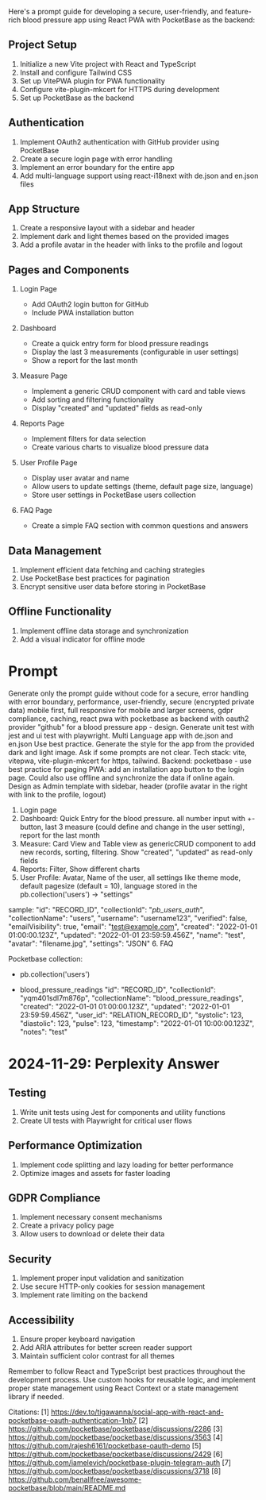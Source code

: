 Here's a prompt guide for developing a secure, user-friendly, and feature-rich blood pressure app using React PWA with PocketBase as the backend:

## Project Setup

1. Initialize a new Vite project with React and TypeScript
2. Install and configure Tailwind CSS
3. Set up VitePWA plugin for PWA functionality
4. Configure vite-plugin-mkcert for HTTPS during development
5. Set up PocketBase as the backend

## Authentication

1. Implement OAuth2 authentication with GitHub provider using PocketBase
2. Create a secure login page with error handling
3. Implement an error boundary for the entire app
4. Add multi-language support using react-i18next with de.json and en.json files

## App Structure

1. Create a responsive layout with a sidebar and header
2. Implement dark and light themes based on the provided images
3. Add a profile avatar in the header with links to the profile and logout

## Pages and Components

1. Login Page
   - Add OAuth2 login button for GitHub
   - Include PWA installation button

2. Dashboard
   - Create a quick entry form for blood pressure readings
   - Display the last 3 measurements (configurable in user settings)
   - Show a report for the last month

3. Measure Page
   - Implement a generic CRUD component with card and table views
   - Add sorting and filtering functionality
   - Display "created" and "updated" fields as read-only

4. Reports Page
   - Implement filters for data selection
   - Create various charts to visualize blood pressure data

5. User Profile Page
   - Display user avatar and name
   - Allow users to update settings (theme, default page size, language)
   - Store user settings in PocketBase users collection

6. FAQ Page
   - Create a simple FAQ section with common questions and answers

## Data Management

1. Implement efficient data fetching and caching strategies
2. Use PocketBase best practices for pagination
3. Encrypt sensitive user data before storing in PocketBase

## Offline Functionality

1. Implement offline data storage and synchronization
2. Add a visual indicator for offline mode
# Prompt

Generate only the prompt guide without code for a secure, error handling with error boundary, performance, user-friendly, secure (encrypted private data) mobile first, full responsive for mobile and larger screens, gdpr compliance,  caching, react pwa with pocketbase as backend with oauth2 provider "github" for a blood pressure app - design. Generate unit test with jest and ui test with playwright. 
Multi Language app with de.json and en.json
Use best practice. Generate the style for the app from the provided dark and light image. Ask if some prompts are not clear. 
Tech stack: vite, vitepwa, vite-plugin-mkcert for https, tailwind.
Backend: pocketbase - use best practice for paging
PWA: add an installation app button to the login page. Could also use offline and synchronize the data if online again.
Design as Admin template with sidebar, header (profile avatar in the right with link to the profile, logout)
1. Login page
2. Dashboard: Quick Entry for the blood pressure. all number input with +- button, last 3 measure (could define and change in the user setting), report for the last month 
3. Measure: Card View and Table view as genericCRUD component to add new records, sorting, filtering. Show "created", "updated" as read-only fields
4. Reports: Filter, Show different charts
5. User Profile: Avatar, Name of the user, all settings like theme mode, default pagesize (default = 10), language stored in the pb.collection('users') -> "settings"

sample:
   "id": "RECORD_ID",
      "collectionId": "_pb_users_auth_",
      "collectionName": "users",
      "username": "username123",
      "verified": false,
      "emailVisibility": true,
      "email": "test@example.com",
      "created": "2022-01-01 01:00:00.123Z",
      "updated": "2022-01-01 23:59:59.456Z",
      "name": "test",
      "avatar": "filename.jpg",
      "settings": "JSON"
6. FAQ

Pocketbase collection:

- pb.collection('users')


- blood_pressure_readings
  "id": "RECORD_ID",
      "collectionId": "yqm401sdl7m876p",
      "collectionName": "blood_pressure_readings",
      "created": "2022-01-01 01:00:00.123Z",
      "updated": "2022-01-01 23:59:59.456Z",
      "user_id": "RELATION_RECORD_ID",
      "systolic": 123,
      "diastolic": 123,
      "pulse": 123,
      "timestamp": "2022-01-01 10:00:00.123Z",
      "notes": "test"


# 2024-11-29: Perplexity Answer 

## Testing

1. Write unit tests using Jest for components and utility functions
2. Create UI tests with Playwright for critical user flows

## Performance Optimization

1. Implement code splitting and lazy loading for better performance
2. Optimize images and assets for faster loading

## GDPR Compliance

1. Implement necessary consent mechanisms
2. Create a privacy policy page
3. Allow users to download or delete their data

## Security

1. Implement proper input validation and sanitization
2. Use secure HTTP-only cookies for session management
3. Implement rate limiting on the backend

## Accessibility

1. Ensure proper keyboard navigation
2. Add ARIA attributes for better screen reader support
3. Maintain sufficient color contrast for all themes

Remember to follow React and TypeScript best practices throughout the development process. Use custom hooks for reusable logic, and implement proper state management using React Context or a state management library if needed.

Citations:
[1] https://dev.to/tigawanna/social-app-with-react-and-pocketbase-oauth-authentication-1nb7
[2] https://github.com/pocketbase/pocketbase/discussions/2286
[3] https://github.com/pocketbase/pocketbase/discussions/3563
[4] https://github.com/rajesh6161/pocketbase-oauth-demo
[5] https://github.com/pocketbase/pocketbase/discussions/2429
[6] https://github.com/iamelevich/pocketbase-plugin-telegram-auth
[7] https://github.com/pocketbase/pocketbase/discussions/3718
[8] https://github.com/benallfree/awesome-pocketbase/blob/main/README.md
